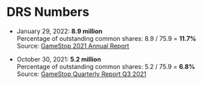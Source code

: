 # DRS Numbers

* January 29, 2022: **8.9 million**  
    Percentage of outstanding common shares: 8.9 / 75.9 = **11.7%**  
    Source: [GameStop 2021 Annual Report](https://investor.gamestop.com/static-files/5545fbf4-bfbb-4c31-b947-641ccf8bdf37)
    
* October 30, 2021: **5.2 million**  
    Percentage of outstanding common shares: 5.2 / 75.9 = **6.8%**  
    Source: [GameStop Quarterly Report Q3 2021](https://gamestop.gcs-web.com/static-files/d8478a24-97e8-414e-bfd6-f1f73522ceda)
